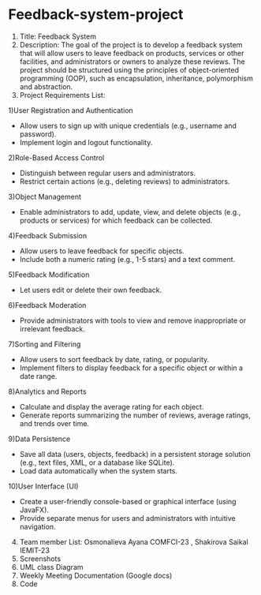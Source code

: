 # Feedback-system-project

1. Title:  Feedback System 
2. Description: The goal of the project is to develop a feedback system that will allow users to leave feedback on products, services or other facilities, and administrators or owners to analyze these reviews. The project should be structured using the principles of object-oriented programming (OOP), such as encapsulation, inheritance, polymorphism and abstraction.
3. Project Requirements List: 

1)User Registration and Authentication
- Allow users to sign up with unique credentials (e.g., username and password). 
- Implement login and logout functionality. 

2)Role-Based Access Control
- Distinguish between regular users and administrators. 
- Restrict certain actions (e.g., deleting reviews) to administrators. 

3)Object Management
- Enable administrators to add, update, view, and delete objects (e.g., products or services) for which feedback can be collected. 

4)Feedback Submission
- Allow users to leave feedback for specific objects. 
- Include both a numeric rating (e.g., 1-5 stars) and a text comment. 

5)Feedback Modification
- Let users edit or delete their own feedback. 

6)Feedback Moderation
- Provide administrators with tools to view and remove inappropriate or irrelevant feedback. 

7)Sorting and Filtering
- Allow users to sort feedback by date, rating, or popularity. 
- Implement filters to display feedback for a specific object or within a date range. 

8)Analytics and Reports
- Calculate and display the average rating for each object. 
- Generate reports summarizing the number of reviews, average ratings, and trends over time. 

9)Data Persistence
- Save all data (users, objects, feedback) in a persistent storage solution (e.g., text files, XML, or a database like SQLite). 
- Load data automatically when the system starts. 

10)User Interface (UI)
- Create a user-friendly console-based or graphical interface (using JavaFX). 
- Provide separate menus for users and administrators with intuitive navigation.

4. Team member List: Osmonalieva Ayana COMFCI-23 , Shakirova Saikal IEMIT-23
5. Screenshots
6. UML class Diagram 
7. Weekly Meeting Documentation (Google docs)
8. Code
